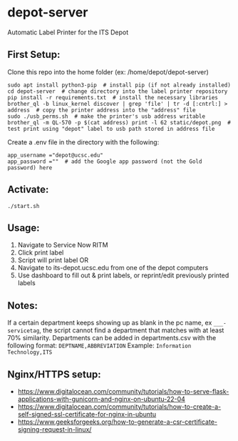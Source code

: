# depot-server
Automatic Label Printer for the ITS Depot

## First Setup:
  Clone this repo into the home folder (ex: /home/depot/depot-server)
  ```
  sudo apt install python3-pip  # install pip (if not already installed)
  cd depot-server  # change directory into the label printer repository
  pip install -r requirements.txt  # install the necessary libraries
  brother_ql -b linux_kernel discover | grep 'file' | tr -d [:cntrl:] > address  # copy the printer address into the "address" file
  sudo ./usb_perms.sh  # make the printer's usb address writable
  brother_ql -m QL-570 -p $(cat address) print -l 62 static/depot.png  # test print using "depot" label to usb path stored in address file
  ```
  Create a .env file in the directory with the following:
  ```
  app_username ="depot@ucsc.edu"
  app_password =""  # add the Google app password (not the Gold password) here
  ```

## Activate:
  `./start.sh`
  
## Usage:
  1. Navigate to Service Now RITM
  2. Click print label
  3. Script will print label
  OR
  1. Navigate to its-depot.ucsc.edu from one of the depot computers
  2. Use dashboard to fill out & print labels, or reprint/edit previously printed labels
  
## Notes:
  If a certain department keeps showing up as blank in the pc name, ex `___-servicetag`, the script cannot find a department that matches with at least 70% similarity.
  Departments can be added in departments.csv with the following format:
  `DEPTNAME,ABBREVIATION`
  Example: `Information Technology,ITS`


## Nginx/HTTPS setup:
- https://www.digitalocean.com/community/tutorials/how-to-serve-flask-applications-with-gunicorn-and-nginx-on-ubuntu-22-04
- https://www.digitalocean.com/community/tutorials/how-to-create-a-self-signed-ssl-certificate-for-nginx-in-ubuntu
- https://www.geeksforgeeks.org/how-to-generate-a-csr-certificate-signing-request-in-linux/